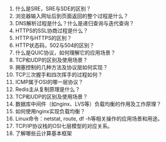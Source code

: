 1. 什么是SRE，SRE与SDE的区别？
2. 浏览器输入网址后到页面返回的整个过程是什么？
3. DNS解析过程是什么？什么是递归查询与迭代查询？
4. HTTPS的SSL协商过程是什么？
5. HTTP与HTTPS的区别？
6. HTTP状态码，502与504的区别？
7. 什么是QUIC协议，如何理解它的应用场景？
8. TCP和UDP的区别及使用场景？
9.  拥塞控制的几种方法及协议层如何实现？
10. TCP三次握手和四次挥手的过程如何？
11. ICMP属于OSI的哪一层协议？
12. Redis主从复制原理是什么？
13. TCP和UDP的区别及使用场景？
14. 数据库中间件（如nginx、LVS等）负载均衡的作用及工作原理？
15. 如何使用nginx实现负载均衡？
16. Linux命令：netstat, route, df -h等相关操作的应用场景和用途。
17. TCP/IP协议栈的OSI七层模型的对应关系。
18. 了解哪些云计算基本框架